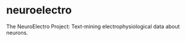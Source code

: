 neuroelectro
============

The NeuroElectro Project: Text-mining electrophysiological data about neurons.  
